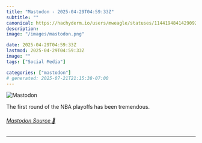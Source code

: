 ```yaml
---
title: "Mastodon - 2025-04-29T04:59:33Z"
subtitle: ""
canonical: https://hachyderm.io/users/mweagle/statuses/114419484142909268
description:
image: "/images/mastodon.png"

date: 2025-04-29T04:59:33Z
lastmod: 2025-04-29T04:59:33Z
image: ""
tags: ["Social Media"]

categories: ["mastodon"]
# generated: 2025-07-21T21:15:38-07:00
---
```

![Mastodon](/images/mastodon.png)

<p>The first round of the NBA playoffs has been tremendous.</p>


###### [Mastodon Source 🐘](https://hachyderm.io/@mweagle/114419484142909268)

___
